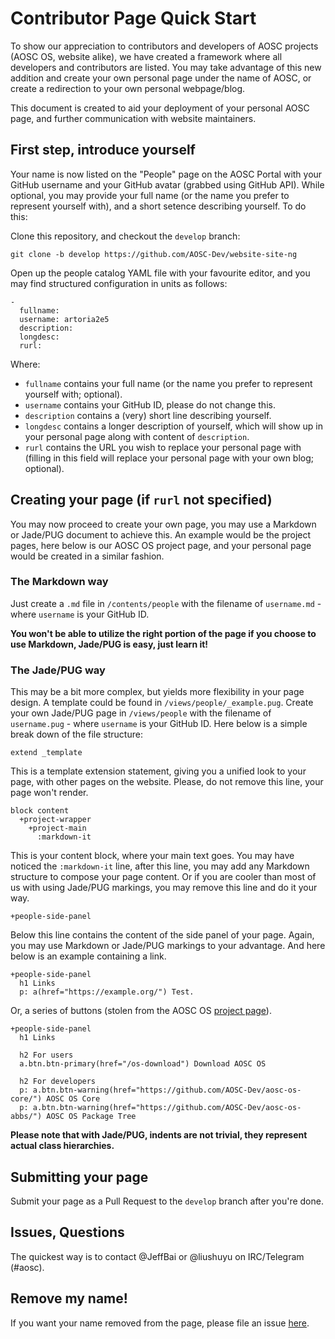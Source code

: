 Contributor Page Quick Start
============================

To show our appreciation to contributors and developers of AOSC projects
(AOSC OS, website alike), we have created a framework where all developers and
contributors are listed. You may take advantage of this new addition and create
your own personal page under the name of AOSC, or create a redirection to your
own personal webpage/blog.

This document is created to aid your deployment of your personal AOSC page, and
further communication with website maintainers.

First step, introduce yourself
------------------------------

Your name is now listed on the "People" page on the AOSC Portal with your GitHub
username and your GitHub avatar (grabbed using GitHub API). While optional,
you may provide your full name (or the name you prefer to represent yourself
with), and a short setence describing yourself. To do this:

Clone this repository, and checkout the `develop` branch:

```
git clone -b develop https://github.com/AOSC-Dev/website-site-ng
```

Open up the people catalog YAML file with your favourite editor, and you may
find structured configuration in units as follows:

```
-
  fullname:
  username: artoria2e5
  description:
  longdesc:
  rurl:
```

Where:

 - `fullname` contains your full name (or the name you prefer to represent
 yourself with; optional).
 - `username` contains your GitHub ID, please do not change this.
 - `description` contains a (very) short line describing yourself.
 - `longdesc` contains a longer description of yourself, which will show up in
 your personal page along with content of `description`.
 - `rurl` contains the URL you wish to replace your personal page with (filling
 in this field will replace your personal page with your own blog; optional).

Creating your page (if `rurl` not specified)
--------------------------------------------

You may now proceed to create your own page, you may use a Markdown or Jade/PUG
document to achieve this. An example would be the project pages, here below is
our AOSC OS project page, and your personal page would be created in a similar
fashion.

### The Markdown way

Just create a `.md` file in `/contents/people` with the filename of
`username.md` - where `username` is your GitHub ID.

**You won't be able to utilize the right portion of the page if you choose to
use Markdown, Jade/PUG is easy, just learn it!**

### The Jade/PUG way

This may be a bit more complex, but yields more flexibility in your page design.
A template could be found in `/views/people/_example.pug`. Create your own
Jade/PUG page in `/views/people` with the filename of `username.pug` - where
`username` is your GitHub ID. Here below is a simple break down of the file
structure:

```
extend _template
```

This is a template extension statement, giving you a unified look to your page,
with other pages on the website. Please, do not remove this line, your page
won't render.

```
block content
  +project-wrapper
    +project-main
      :markdown-it
```

This is your content block, where your main text goes. You may have noticed the
`:markdown-it` line, after this line, you may add any Markdown structure to
compose your page content. Or if you are cooler than most of us with using
Jade/PUG markings, you may remove this line and do it your way.

```
+people-side-panel
```

Below this line contains the content of the side panel of your page. Again,
you may use Markdown or Jade/PUG markings to your advantage. And here below is
an example containing a link.

```
+people-side-panel
  h1 Links
  p: a(href="https://example.org/") Test.
```

Or, a series of buttons (stolen from the AOSC OS [project page](https://aosc.io/projects/aosc-os)).

```
+people-side-panel
  h1 Links

  h2 For users
  a.btn.btn-primary(href="/os-download") Download AOSC OS

  h2 For developers
  p: a.btn.btn-warning(href="https://github.com/AOSC-Dev/aosc-os-core/") AOSC OS Core
  p: a.btn.btn-warning(href="https://github.com/AOSC-Dev/aosc-os-abbs/") AOSC OS Package Tree
```

**Please note that with Jade/PUG, indents are not trivial, they represent
actual class hierarchies.**

Submitting your page
--------------------

Submit your page as a Pull Request to the `develop` branch after you're done.

Issues, Questions
-----------------

The quickest way is to contact @JeffBai or @liushuyu on IRC/Telegram (#aosc).

Remove my name!
---------------

If you want your name removed from the page, please file an issue [here](https://github.com/AOSC-Dev/website-site-ng/issues).
